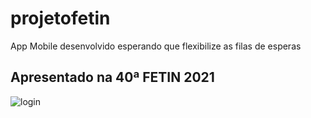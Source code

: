 # projetofetin

App Mobile desenvolvido esperando que flexibilize as filas de esperas

## Apresentado na 40ª FETIN 2021


![login](https://user-images.githubusercontent.com/64598132/138203696-178d72e4-f8fc-439c-a86e-4db3e2aa615e.jpeg)

